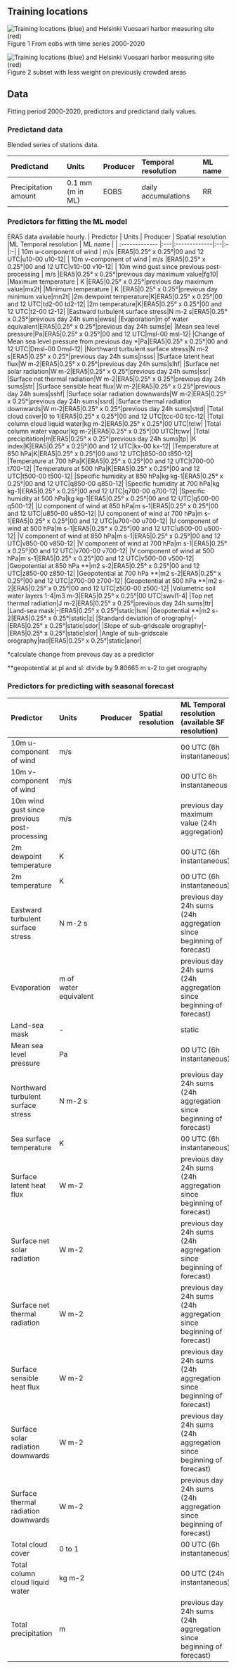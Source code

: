 ## Training locations 


![Training locations (blue) and Helsinki Vuosaari harbor measuring site (red)](eobs-13628-locations.png)
Figure 1 From eobs with time series 2000-2020 

![Training locations (blue) and Helsinki Vuosaari harbor measuring site (red)](eobs-4583-locations.png)
Figure 2 subset with less weight on previously crowded areas

## Data 
Fitting period 2000-2020, predictors and predictand daily values.
### Predictand data

Blended series of stations data. 

| Predictand | Units | Producer |Temporal resolution|  ML name |
| :------------- |:---|:-----------|:--|:-|
|Precipitation amount | 0.1 mm (m in ML) |EOBS|daily accumulations |RR|

### Predictors for fitting the ML model 
ERA5 data available hourly. 
| Predictor | Units | Producer | Spatial resolution |ML Temporal resolution | ML name |
| :------------- |:---|:-------------|:--|:-|:-|
| 10m u-component of wind | m/s |ERA5|0.25° x 0.25°|00 and 12 UTC|u10-00 u10-12|
| 10m v-component of wind | m/s |ERA5|0.25° x 0.25°|00 and 12 UTC|v10-00 v10-12|
| 10m wind gust since previous post-processing  | m/s |ERA5|0.25° x 0.25°|previous day maximum value|fg10|
|Maximum temperature  | K |ERA5|0.25° x 0.25°|previous day maximum value|mx2t|
|Minimum temperature  | K |ERA5|0.25° x 0.25°|previous day minimum value|mn2t|
|2m dewpoint temperature|K|ERA5|0.25° x 0.25°|00 and 12 UTC|td2-00 td2-12|
|2m temperature|K|ERA5|0.25° x 0.25°|00 and 12 UTC|t2-00 t2-12|
|Eastward turbulent surface stress|N m-2 s|ERA5|0.25° x 0.25°|previous day 24h sums|ewss|
|Evaporation|m of water equivalent|ERA5|0.25° x 0.25°|previous day 24h sums|e|
|Mean sea level pressure|Pa|ERA5|0.25° x 0.25°|00 and 12 UTC|msl-00 msl-12|
|Change of Mean sea level pressure from previous day *|Pa|ERA5|0.25° x 0.25°|00 and 12 UTC|Dmsl-00 Dmsl-12|
|Northward turbulent surface stress|N m-2 s|ERA5|0.25° x 0.25°|previous day 24h sums|nsss|
|Surface latent heat flux|W m-2|ERA5|0.25° x 0.25°|previous day 24h sums|slhf|
|Surface net solar radiation|W m-2|ERA5|0.25° x 0.25°|previous day 24h sums|ssr|
|Surface net thermal radiation|W m-2|ERA5|0.25° x 0.25°|previous day 24h sums|str|
|Surface sensible heat flux|W m-2|ERA5|0.25° x 0.25°|previous day 24h sums|sshf|
|Surface solar radiation downwards|W m-2|ERA5|0.25° x 0.25°|previous day 24h sums|ssrd|
|Surface thermal radiation downwards|W m-2|ERA5|0.25° x 0.25°|previous day 24h sums|strd|
|Total cloud cover|0 to 1|ERA5|0.25° x 0.25°|00 and 12 UTC|tcc-00 tcc-12|
|Total column cloud liquid water|kg m-2|ERA5|0.25° x 0.25°|00 UTC|tclw|
|Total column water vapour|kg m-2|ERA5|0.25° x 0.25°|00 UTC|tcwv|
|Total precipitation|m|ERA5|0.25° x 0.25°|previous day 24h sums|tp|
|K index|K|ERA5|0.25° x 0.25°|00 and 12 UTC|kx-00 kx-12|
|Temperature at 850 hPa|K|ERA5|0.25° x 0.25°|00 and 12 UTC|t850-00 t850-12|
|Temperature at 700 hPa|K|ERA5|0.25° x 0.25°|00 and 12 UTC|t700-00 t700-12|
|Temperature at 500 hPa|K|ERA5|0.25° x 0.25°|00 and 12 UTC|t500-00 t500-12|
|Specific humidity at 850 hPa|kg kg-1|ERA5|0.25° x 0.25°|00 and 12 UTC|q850-00 q850-12|
|Specific humidity at 700 hPa|kg kg-1|ERA5|0.25° x 0.25°|00 and 12 UTC|q700-00 q700-12|
|Specific humidity at 500 hPa|kg kg-1|ERA5|0.25° x 0.25°|00 and 12 UTC|q500-00 q500-12|
|U component of wind at 850 hPa|m s-1|ERA5|0.25° x 0.25°|00 and 12 UTC|u850-00 u850-12|
|U component of wind at 700 hPa|m s-1|ERA5|0.25° x 0.25°|00 and 12 UTC|u700-00 u700-12|
|U component of wind at 500 hPa|m s-1|ERA5|0.25° x 0.25°|00 and 12 UTC|u500-00 u500-12|
|V component of wind at 850 hPa|m s-1|ERA5|0.25° x 0.25°|00 and 12 UTC|v850-00 v850-12|
|V component of wind at 700 hPa|m s-1|ERA5|0.25° x 0.25°|00 and 12 UTC|v700-00 v700-12|
|V component of wind at 500 hPa|m s-1|ERA5|0.25° x 0.25°|00 and 12 UTC|v500-00 v500-12|
|Geopotential at 850 hPa **|m2 s-2|ERA5|0.25° x 0.25°|00 and 12 UTC|z850-00 z850-12|
|Geopotential at 700 hPa **|m2 s-2|ERA5|0.25° x 0.25°|00 and 12 UTC|z700-00 z700-12|
|Geopotential at 500 hPa **|m2 s-2|ERA5|0.25° x 0.25°|00 and 12 UTC|z500-00 z500-12|
|Volumetric soil water layers 1-4|m3 m-3|ERA5|0.25° x 0.25°|00 UTC|swvl1-4|
|Top net thermal radiation|J m-2|ERA5|0.25° x 0.25°|previous day 24h sums|ttr|
|Land-sea mask|-|ERA5|0.25° x 0.25°|static|lsm|
|Geopotential **|m2 s-2|ERA5|0.25° x 0.25°|static|z|
|Standard deviation of orography|-|ERA5|0.25° x 0.25°|static|sdor|
|Slope of sub-gridscale orography|-|ERA5|0.25° x 0.25°|static|slor|
|Angle of sub-gridscale orography|rad|ERA5|0.25° x 0.25°|static|anor|

*calculate change from prevous day as a predictor

**geopotential at pl and sl: divide by 9.80665 m s-2 to get orography


### Predictors for predicting with seasonal forecast

| Predictor | Units | Producer | Spatial resolution | ML Temporal resolution (available SF resolution) | ML name |
| :------------- |:---|:-------------| :--|:-|:-|
| 10m u-component of wind | m/s |||00 UTC (6h instantaneous)|u10|
| 10m v-component of wind | m/s |||00 UTC 6h instantaneous|v10|
| 10m wind gust since previous post-processing  | m/s |||previous day maximum value (24h aggregation)|fg10|
|2m dewpoint temperature|K|||00 UTC (6h instantaneous)|td2|
|2m temperature|K|||00 UTC (6h instantaneous)|t2|
|Eastward turbulent surface stress|N m-2 s|||previous day 24h sums (24h aggregation since beginning of forecast)|ewss|
|Evaporation|m of water equivalent|||previous day 24h sums (24h aggregation since beginning of forecast)|e|
|Land-sea mask|-|||static|lsm|
|Mean sea level pressure|Pa|||00 UTC (6h instantaneous)|msl|
|Northward turbulent surface stress|N m-2 s|||previous day 24h sums (24h aggregation since beginning of forecast)|nsss|
|Sea surface temperature|K|||00 UTC (6h instantaneous)|tsea|
|Surface latent heat flux|W m-2|||previous day 24h sums (24h aggregation since beginning of forecast)|slhf|
|Surface net solar radiation|W m-2|||previous day 24h sums (24h aggregation since beginning of forecast)|ssr|
|Surface net thermal radiation|W m-2|||previous day 24h sums (24h aggregation since beginning of forecast)|str|
|Surface sensible heat flux|W m-2|||previous day 24h sums (24h aggregation since beginning of forecast)|sshf|
|Surface solar radiation downwards|W m-2|||previous day 24h sums (24h aggregation since beginning of forecast)|ssrd|
|Surface thermal radiation downwards|W m-2|||previous day 24h sums (24h aggregation since beginning of forecast)|strd|
|Total cloud cover|0 to 1|||00 UTC (6h instantaneous)|tcc|
|Total column cloud liquid water|kg m-2|||00 UTC (24h instantaneous)|tlwc|
|Total precipitation|m|||previous day 24h sums (24h aggregation since beginning of forecast)|tp|
